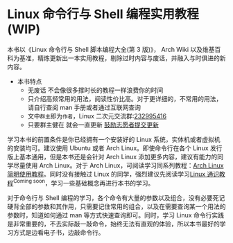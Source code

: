 # Linux 命令行与 Shell 编程实用教程(WIP)<!-- {docsify-ignore-all} -->

本书以《Linux 命令行与 Shell 脚本编程大全(第 3 版)》， Arch Wiki 以及维基百科为基准，精炼更新出一本实用教程，剔除过时内容与废话，并融入与时俱进的新内容。

- 本书特点
  - 无废话 不会像很多撑时长的教程一样浪费你的时间
  - 只介绍高频常用的用法，阅读性价比高。对于更详细的，不常用的用法，请自行查阅 man 手册或者通过互联网查询
  - 文中`群主`即为`作者`，Linux 二次元交流群:[232995416](https://jq.qq.com/?_wv=1027&k=5hTGQRy)
  - 只要群主健在 就会一直更新 [鼓励志愿者提交更新](/contribution.md)

学习本书的前置条件是你已经拥有一个安装好的 Linux 系统，实体机或者虚拟机的安装均可。建议使用 Ubuntu 或者 Arch Linux。即使命令行在各个 Linux 发行版上基本通用，但是本书还是会针对 Arch Linux 添加更多内容，建议有能力的同学尽量使用 Arch Linux。对于 Arch Linux，可阅读学习同系列教程：[Arch Linux 简明使用教程](https://ArchLinuxStudio.github.io/ArchLinuxTutorial/#/)。同时没有接触过 Linux 的同学，强烈建议先阅读学习[Linux 通识教程](/#/)<sup>Coming soon</sup>，学习一些基础概念再进行本书的学习。

对于命令行与 Shell 编程的学习，各个命令有大量的参数以及组合，没有必要死记硬背全部的参数和其作用，只需要记住常用的组合，以及在需要查询某一个用法的参数时，知道如何通过 man 等方式快速查询即可。同时，学习 Linux 命令行实践是非常重要的，不去实际敲一敲命令，始终无法有直观的体验，所以本书最好的学习方式是边看电子书，边敲命令行。
